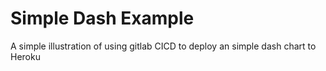 # Simple Dash Example 

A simple illustration of using gitlab CICD to deploy an simple dash chart to Heroku
